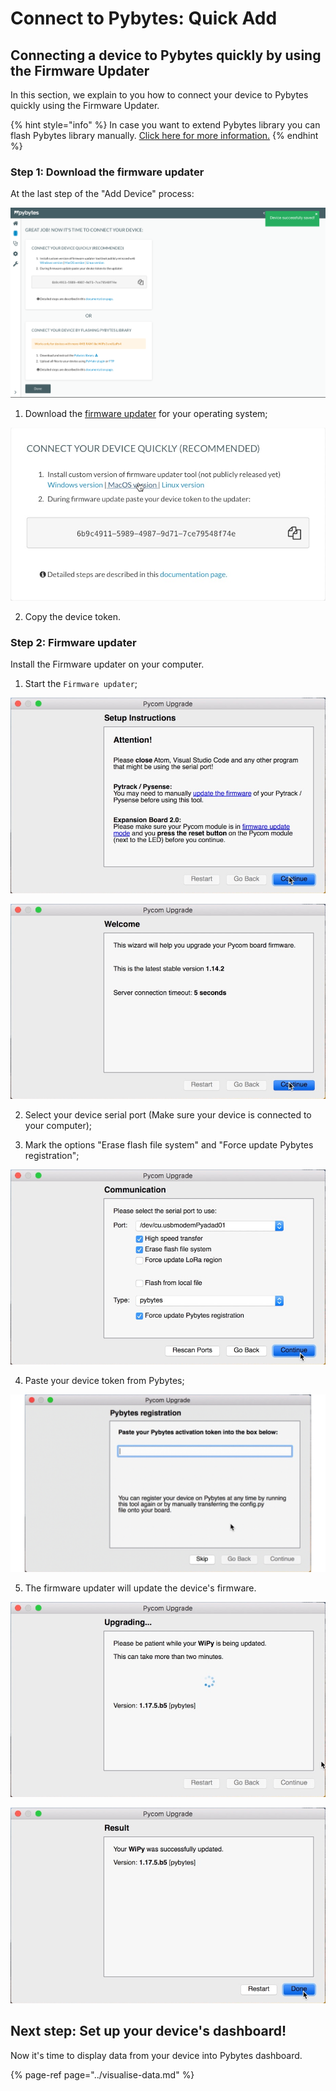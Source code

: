 # Connect to Pybytes: Quick Add

## Connecting a device to Pybytes quickly by using the Firmware Updater

In this section, we explain to you how to connect your device to Pybytes quickly using the Firmware Updater.

{% hint style="info" %}
In case you want to extend Pybytes library you can flash Pybytes library manually. [Click here for more information.](flash.md)
{% endhint %}

### Step 1: Download the firmware updater

At the last step of the "Add Device" process:

![](../../.gitbook/assets/7%20%281%29.png)

1. Download the [firmware updater](https://pycom.io/downloads/) for your operating system;

![](../../.gitbook/assets/8%20%281%29.png)

2. Copy the device token.

### Step 2: Firmware updater

Install the Firmware updater on your computer.

1. Start the `Firmware updater`;

![](../../.gitbook/assets/1%20%281%29.png)

![](../../.gitbook/assets/2.png)

2. Select your device serial port \(Make sure your device is connected to your computer\);

3. Mark the options "Erase flash file system" and "Force update Pybytes registration";

![](../../.gitbook/assets/3.png)

4. Paste your device token from Pybytes;

![](../../.gitbook/assets/5%20%281%29.gif)

5. The firmware updater will update the device's firmware.

![](../../.gitbook/assets/6.png)

![](../../.gitbook/assets/7.png)

## Next step: Set up your device's dashboard!

Now it's time to display data from your device into Pybytes dashboard.

{% page-ref page="../visualise-data.md" %}

